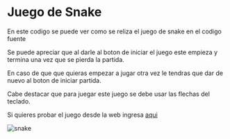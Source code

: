 # Juego de Snake

En este codigo se puede ver como se reliza el juego de snake en el codigo fuente

Se puede apreciar que al darle al boton de iniciar el juego este empieza y termina una vez que se pìerda la partida. 

En caso de que que quieras empezar a jugar otra vez le tendras que dar de nuevo al boton de iniciar partida.

Cabe destacar que para juegar este juego se debe usar las flechas del teclado.

Si quieres probar el juego desde la web ingresa [aqui](https://admirable-mousse-027031.netlify.app)
 
![snake](https://github.com/user-attachments/assets/ec7e749d-ef87-4a3f-ae1f-09d41ab3ea08)
